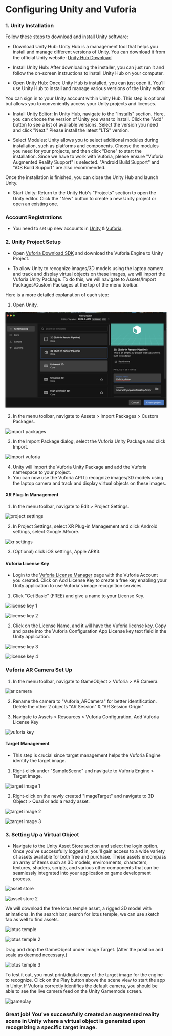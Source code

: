 # Configuring Unity and Vuforia

### 1. Unity Installation
   
Follow these steps to download and install Unity software:

- Download Unity Hub:
Unity Hub is a management tool that helps you install and manage different versions of Unity. You can download it from the official Unity website:
[Unity Hub Download](https://unity.com/download)

- Install Unity Hub:
After downloading the installer, you can just run it and follow the on-screen instructions to install Unity Hub on your computer.

- Open Unity Hub:
Once Unity Hub is installed, you can just open it. You'll use Unity Hub to install and manage various versions of the Unity editor.

You can sign in to your Unity account within Unity Hub. This step is optional but allows you to conveniently access your Unity projects and licenses.

- Install Unity Editor:
In Unity Hub, navigate to the "Installs" section. Here, you can choose the version of Unity you want to install. Click the "Add" button to see a list of available versions. Select the version you need and click "Next." Please install the latest "LTS" version.

- Select Modules:
Unity allows you to select additional modules during installation, such as platforms and components. Choose the modules you need for your projects, and then click "Done" to start the installation. Since we have to work with Vuforia, please ensure "Vuforia Augmented Reality Support" is selected. 
"Android Build Support" and "iOS Build Support" are also recommended.

Once the installation is finished, you can close the Unity Hub and launch Unity.

- Start Unity:
Return to the Unity Hub's "Projects" section to open the Unity editor. Click the "New" button to create a new Unity project or open an existing one.


### Account Registrations

- You need to set up new accounts in [Unity](https://id.unity.com/en/conversations/223f330d-a51a-4973-bd18-eccd1226c2a000ff) & [Vuforia](https://developer.vuforia.com).





### 2. Unity Project Setup

- Open [Vuforia Download SDK](https://developer.vuforia.com/downloads/sdk) and download the Vuforia Engine to Unity Project.
  
- To allow Unity to recognize images/3D models using the laptop camera and track and display virtual objects on these images, we will import the Vuforia Unity Package. To do this, we will navigate to Assets/Import Packages/Custom Packages at the top of the menu toolbar.

Here is a more detailed explanation of each step:

1. Open Unity.


![open unity](../Images/vuforia_1.png)


2. In the menu toolbar, navigate to Assets > Import Packages > Custom Packages.


![import packages](../Images/vuforia_2.png)


3. In the Import Package dialog, select the Vuforia Unity Package and click Import.


![import vuforia](../Images/vuforia_3.png)


4. Unity will import the Vuforia Unity Package and add the Vuforia namespace to your project.
5. You can now use the Vuforia API to recognize images/3D models using the laptop camera and track and display virtual objects on these images.

#### XR Plug-In Management

1. In the menu toolbar, navigate to Edit > Project Settings.


![project settings](../Images/vuforia_4.png)


2. In Project Settings, select XR Plug-in Management and click Android settings, select Google ARcore.


![xr settings](../Images/vuforia_5.png)


3. (Optional) click iOS settings, Apple ARKit.


#### Vuforia License Key

- Login to the [Vuforia License Manager](https://developer.vuforia.com/vui/develop/licenses) page with the Vuforia Account you created. Click on Add License Key to create a free key enabling your Unity application to use Vuforia's image recognition services.

1. Click "Get Basic" (FREE) and give a name to your License Key.


![license key 1](../Images/vuforia_8.png)

![license key 2](../Images/vuforia_9.png)

2. Click on the License Name, and it will have the Vuforia license key. Copy and paste into the Vuforia Configuration App License key text field in the Unity application.

![license key 3](../Images/vuforia_10.png)

![license key 4](../Images/vuforia_11.png)


### Vuforia AR Camera Set Up

1. In the menu toolbar, navigate to GameObject > Vuforia > AR Camera.


![ar camera](../Images/vuforia_6.png)

2. Rename the camera to "Vuforia_ARCamera" for better identification. Delete the other 2 objects "AR Session" & "AR Session Origin"


3. Navigate to Assets > Resources > Vuforia Configuration, Add Vuforia License Key


![vuforia key](../Images/vuforia_7.png)




#### Target Management

- This step is crucial since target management helps the Vuforia Engine identify the target image. 

1. Right-click under "SampleScene" and navigate to Vuforia Engine > Target Image.


![target image 1](../Images/vuforia_12.png)


2. Right-click on the newly created "ImageTarget" and navigate to 3D Object > Quad or add a ready asset.


![target image 2](../Images/vuforia_13.png)

![target image 3](../Images/vuforia_14.png)


### 3. Setting Up a Virtual Object

- Navigate to the Unity Asset Store section and select the login option. Once you've successfully logged in, you'll gain access to a wide variety of assets available for both free and purchase. These assets encompass an array of items such as 3D models, environments, characters, textures, shaders, scripts, and various other components that can be seamlessly integrated into your application or game development process.



![asset store](../Images/vuforia_15.png)

![asset store 2](../Images/vuforia_16.png)

We will download the free lotus temple asset, a rigged 3D model with animations. In the search bar, search for lotus temple, we can use sketch fab as well to find assets.


![lotus temple](../Images/vuforia_17.png)

![lotus temple 2](../Images/vuforia_18.png)

Drag and drop the GameObject under Image Target. (Alter the position and scale as deemed necessary.)


![lotus temple 3](../Images/vuforia_19.png)


To test it out, you must print/digital copy of the target image for the engine to recognize. Click on the Play button above the scene view to start the app in Unity. If Vuforia correctly identifies the default camera, you should be able to see the live camera feed on the Unity Gamemode screen.


![gameplay](../Images/vuforia_20.png)


### Great job! You've successfully created an augmented reality scene in Unity where a virtual object is generated upon recognizing a specific target image.
